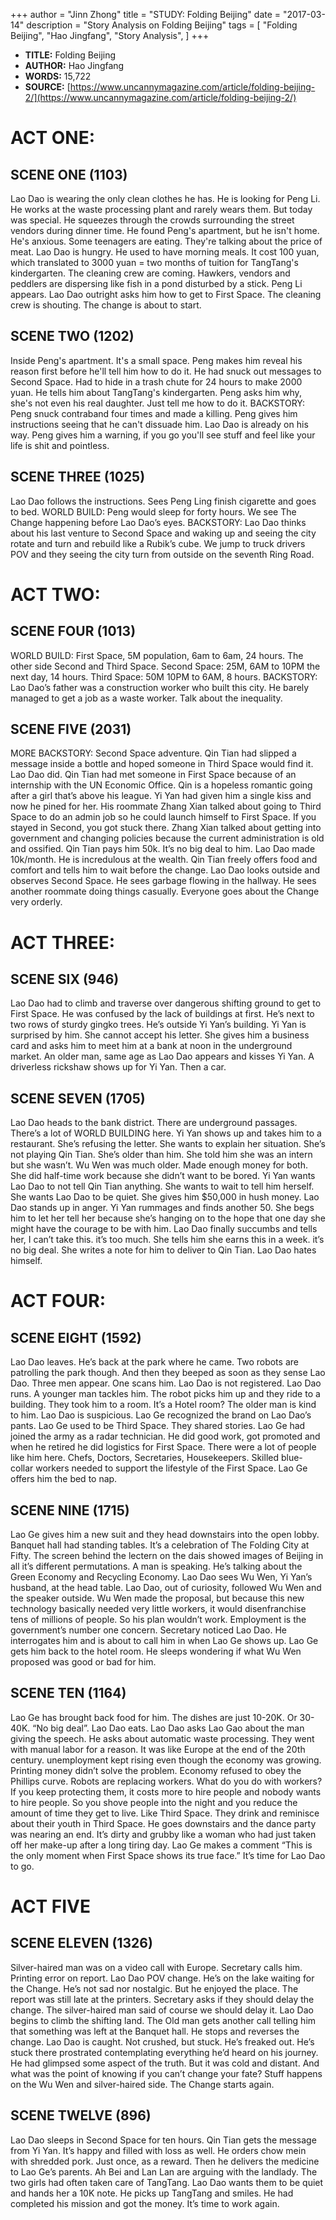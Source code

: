 +++
author = "Jinn Zhong"
title = "STUDY: Folding Beijing"
date = "2017-03-14"
description = "Story Analysis on Folding Beijing"
tags = [
    "Folding Beijing",
    "Hao Jingfang",
    "Story Analysis",
]
+++

* **TITLE:** Folding Beijing
* **AUTHOR:** Hao Jingfang
* **WORDS:** 15,722
* **SOURCE:** [https://www.uncannymagazine.com/article/folding-beijing-2/](https://www.uncannymagazine.com/article/folding-beijing-2/)
  
# ACT ONE:

## SCENE ONE (1103)
Lao Dao is wearing the only clean clothes he has. He is looking for Peng Li. He works at the waste processing plant and rarely wears them. But today was special. He squeezes through the crowds surrounding the street vendors during dinner time. He found Peng's apartment, but he isn't home. He's anxious. Some teenagers are eating. They're talking about the price of meat. Lao Dao is hungry. He used to have morning meals. It cost 100 yuan, which translated to 3000 yuan = two months of tuition for TangTang's kindergarten. The cleaning crew are coming. Hawkers, vendors and peddlers are dispersing like fish in a pond disturbed by a stick. Peng Li appears. Lao Dao outright asks him how to get to First Space. The cleaning crew is shouting. The change is about to start. 

## SCENE TWO (1202)
Inside Peng's apartment. It's a small space. Peng makes him reveal his reason first before he'll tell him how to do it. He had snuck out messages to Second Space. Had to hide in a trash chute for 24 hours to make 2000 yuan. He tells him about TangTang's kindergarten. Peng asks him why, she's not even his real daughter. Just tell me how to do it. BACKSTORY: Peng snuck contraband four times and made a killing. Peng gives him instructions seeing that he can't dissuade him. Lao Dao is already on his way. Peng gives him a warning, if you go you'll see stuff and feel like your life is shit and pointless.

## SCENE THREE (1025)
Lao Dao follows the instructions. Sees Peng Ling finish cigarette and goes to bed. WORLD BUILD: Peng would sleep for forty hours. We see The Change happening before Lao Dao’s eyes. BACKSTORY: Lao Dao thinks about his last venture to Second Space and waking up and seeing the city rotate and turn and rebuild like a Rubik’s cube. We jump to truck drivers POV and they seeing the city turn from outside on the seventh Ring Road.

# ACT TWO:

## SCENE FOUR (1013)
WORLD BUILD: First Space, 5M population, 6am to 6am, 24 hours. The other side Second and Third Space. Second Space: 25M, 6AM to 10PM the next day, 14 hours. Third Space: 50M 10PM to 6AM, 8 hours. BACKSTORY: Lao Dao’s father was a construction worker who built this city. He barely managed to get a job as a waste worker. Talk about the inequality. 

## SCENE FIVE (2031)
MORE BACKSTORY: Second Space adventure. Qin Tian had slipped a message inside a bottle and hoped someone in Third Space would find it. Lao Dao did. Qin Tian had met someone in First Space because of an internship with the UN Economic Office. Qin is a hopeless romantic going after a girl that’s above his league. Yi Yan had given him a single kiss and now he pined for her. His roommate Zhang Xian talked about going to Third Space to do an admin job so he could launch himself to First Space. If you stayed in Second, you got stuck there. Zhang Xian talked about getting into government and changing policies because the current administration is old and ossified. Qin Tian pays him 50k. It’s no big deal to him. Lao Dao made 10k/month. He is incredulous at the wealth. Qin Tian freely offers food and comfort and tells him to wait before the change. Lao Dao looks outside and observes Second Space. He sees garbage flowing in the hallway. He sees another roommate doing things casually. Everyone goes about the Change very orderly.

# ACT THREE:

## SCENE SIX (946)
Lao Dao had to climb and traverse over dangerous shifting ground to get to First Space. He was confused by the lack of buildings at first. He’s next to two rows of sturdy gingko trees. He’s outside Yi Yan’s building. Yi Yan is surprised by him. She cannot accept his letter. She gives him a business card and asks him to meet him at a bank at noon in the underground market. An older man, same age as Lao Dao appears and kisses Yi Yan. A driverless rickshaw shows up for Yi Yan. Then a car.

## SCENE SEVEN (1705)
Lao Dao heads to the bank district. There are underground passages. There’s a lot of WORLD BUILDING here. Yi Yan shows up and takes him to a restaurant. She’s refusing the letter. She wants to explain her situation. She’s not playing Qin Tian. She’s older than him. She told him she was an intern but she wasn’t. Wu Wen was much older. Made enough money for both. She did half-time work because she didn’t want to be bored. Yi Yan wants Lao Dao to not tell Qin Tian anything. She wants to wait to tell him herself. She wants Lao Dao to be quiet. She gives him $50,000 in hush money. Lao Dao stands up in anger. Yi Yan rummages and finds another 50. She begs him to let her tell her because she’s hanging on to the hope that one day she might have the courage to be with him. Lao Dao finally succumbs and tells her, I can’t take this. it’s too much. She tells him she earns this in a week. it’s no big deal. She writes a note for him to deliver to Qin Tian. Lao Dao hates himself.

# ACT FOUR:

## SCENE EIGHT (1592)
Lao Dao leaves. He’s back at the park where he came. Two robots are patrolling the park though. And then they beeped as soon as they sense Lao Dao. Three men appear. One scans him. Lao Dao is not registered. Lao Dao runs. A younger man tackles him. The robot picks him up and they ride to a building. They took him to a room. It’s a Hotel room? The older man is kind to him. Lao Dao is suspicious. Lao Ge recognized the brand on Lao Dao’s pants. Lao Ge used to be Third Space. They shared stories. Lao Ge had joined the army as a radar technician. He did good work, got promoted and when he retired he did logistics for First Space. There were a lot of people like him here. Chefs, Doctors, Secretaries, Housekeepers. Skilled blue-collar workers needed to support the lifestyle of the First Space. Lao Ge offers him the bed to nap.

## SCENE NINE (1715)
Lao Ge gives him a new suit and they head downstairs into the open lobby.  Banquet hall had standing tables. It’s a celebration of The Folding City at Fifty. The screen behind the lectern on the dais showed images of Beijing in all it’s different permutations. A man is speaking. He’s talking about the Green Economy and Recycling Economy. Lao Dao sees Wu Wen, Yi Yan’s husband, at the head table. Lao Dao, out of curiosity, followed Wu Wen and the speaker outside. Wu Wen made the proposal, but because this new technology basically needed very little workers, it would disenfranchise tens of millions of people. So his plan wouldn’t work. Employment is the government’s number one concern. Secretary noticed Lao Dao. He interrogates him and is about to call him in when Lao Ge shows up. Lao Ge gets him back to the hotel room. He sleeps wondering if what Wu Wen proposed was good or bad for him.

## SCENE TEN (1164)
Lao Ge has brought back food for him. The dishes are just 10-20K. Or 30-40K. “No big deal”. Lao Dao eats. Lao Dao asks Lao Gao about the man giving the speech. He asks about automatic waste processing. They went with manual labor for a reason. It was like Europe at the end of the 20th century. unemployment kept rising even though the economy was growing. Printing money didn’t solve the problem. Economy refused to obey the Phillips curve. Robots are replacing workers. What do you do with workers? If you keep protecting them, it costs more to hire people and nobody wants to hire people. So you shove people into the night and you reduce the amount of time they get to live. Like Third Space. They drink and reminisce about their youth in Third Space. He goes downstairs and the dance party was nearing an end. It’s dirty and grubby like a woman who had just taken off her make-up after a long tiring day. Lao Ge makes a comment “This is the only moment when First Space shows its true face.” It’s time for Lao Dao to go.

# ACT FIVE

## SCENE ELEVEN (1326)
Silver-haired man was on a video call with Europe. Secretary calls him. Printing error on report. Lao Dao POV change. He’s on the lake waiting for the Change. He’s not sad nor nostalgic. But he enjoyed the place. The report was still late at the printers.  Secretary asks if they should delay the change. The silver-haired man said of course we should delay it. Lao Dao begins to climb the shifting land.  The Old man gets another call telling him that something was left at the Banquet hall. He stops and reverses the change. Lao Dao is caught. Not crushed, but stuck. He’s freaked out. He’s stuck there prostrated contemplating everything he’d heard on his journey. He had glimpsed some aspect of the truth. But it was cold and distant. And what was the point of knowing if you can’t change your fate? Stuff happens on the Wu Wen and silver-haired side. The Change starts again.

## SCENE TWELVE (896)
Lao Dao sleeps in Second Space for ten hours. Qin Tian gets the message from Yi Yan. It’s happy and filled with loss as well. He orders chow mein with shredded pork. Just once, as a reward. Then he delivers the medicine to Lao Ge’s parents. Ah Bei and Lan Lan are arguing with the landlady. The two girls had often taken care of TangTang. Lao Dao wants them to be quiet and hands her a 10K note. He picks up TangTang and smiles. He had completed his mission and got the money.  It’s time to work again.
